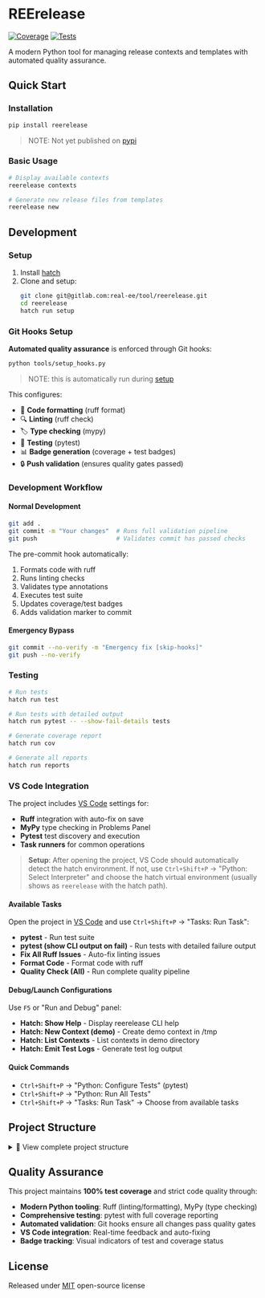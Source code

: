 # REErelease

[![Coverage](docs/coverage.svg)](/docs/coverage-report/index.html)
[![Tests](docs/tests.svg)](/docs/test-report.html)

A modern Python tool for managing release contexts and templates with automated quality assurance.

## Quick Start

### Installation

```sh
pip install reerelease
```
> NOTE: Not yet published on [pypi][pypi_reerelease_link]

### Basic Usage

```sh
# Display available contexts
reerelease contexts

# Generate new release files from templates
reerelease new
```

## Development

### Setup

1. Install [hatch](https://hatch.pypa.io/1.12/install/)
2. Clone and setup:
   ```sh
   git clone git@gitlab.com:real-ee/tool/reerelease.git
   cd reerelease
   hatch run setup
   ```

### Git Hooks Setup

**Automated quality assurance** is enforced through Git hooks:

```sh
python tools/setup_hooks.py
```

> NOTE: this is automatically run during [setup](#setup)

This configures:
- 🎨 **Code formatting** (ruff format)
- 🔍 **Linting** (ruff check) 
- 🏷️ **Type checking** (mypy)
- 🧪 **Testing** (pytest)
- 📊 **Badge generation** (coverage + test badges)
- 🔒 **Push validation** (ensures quality gates passed)

### Development Workflow

#### Normal Development
```sh
git add .
git commit -m "Your changes"  # Runs full validation pipeline
git push                      # Validates commit has passed checks
```

The pre-commit hook automatically:
1. Formats code with ruff
2. Runs linting checks
3. Validates type annotations
4. Executes test suite
5. Updates coverage/test badges
6. Adds validation marker to commit

#### Emergency Bypass
```sh
git commit --no-verify -m "Emergency fix [skip-hooks]"
git push --no-verify
```

### Testing

```sh
# Run tests
hatch run test

# Run tests with detailed output
hatch run pytest -- --show-fail-details tests

# Generate coverage report
hatch run cov

# Generate all reports
hatch run reports
```

### VS Code Integration

The project includes [VS Code][vscode_install_link] settings for:
- **Ruff** integration with auto-fix on save
- **MyPy** type checking in Problems Panel
- **Pytest** test discovery and execution
- **Task runners** for common operations

> **Setup**: After opening the project, VS Code should automatically detect the hatch environment. If not, use `Ctrl+Shift+P` → "Python: Select Interpreter" and choose the hatch virtual environment (usually shows as `reerelease` with the hatch path).

#### Available Tasks
Open the project in [VS Code][vscode_install_link] and use `Ctrl+Shift+P` → "Tasks: Run Task":
- **pytest** - Run test suite
- **pytest (show CLI output on fail)** - Run tests with detailed failure output
- **Fix All Ruff Issues** - Auto-fix linting issues
- **Format Code** - Format code with ruff
- **Quality Check (All)** - Run complete quality pipeline

#### Debug/Launch Configurations
Use `F5` or "Run and Debug" panel:
- **Hatch: Show Help** - Display reerelease CLI help
- **Hatch: New Context (demo)** - Create demo context in /tmp
- **Hatch: List Contexts** - List contexts in demo directory
- **Hatch: Emit Test Logs** - Generate test log output

#### Quick Commands
- `Ctrl+Shift+P` → "Python: Configure Tests" (pytest)
- `Ctrl+Shift+P` → "Python: Run All Tests"
- `Ctrl+Shift+P` → "Tasks: Run Task" → Choose from available tasks

## Project Structure

<details>
<summary>📁 View complete project structure</summary>

```
reerelease/
├── src/reerelease/          # Main package
│   ├── __about__.py         # Package version and metadata
│   ├── __init__.py          # Package initialization
│   ├── reerelease.py        # CLI and core logic
│   └── templates/           # Jinja2 templates
│       ├── readme.md.j2     # README template
│       ├── release.md.j2    # Release notes template
│       └── roadmap.md.j2    # Roadmap template
├── tests/                   # Test suite
│   ├── __init__.py          # Test package init
│   ├── conftest.py          # Pytest configuration
│   ├── test_contexts.py     # Context discovery tests
│   ├── test_logging.py      # Logging functionality tests
│   ├── test_reerelease.py   # Main CLI tests
│   ├── test_templates.py    # Template processing tests
│   └── utils.py             # Test utilities
├── tools/                   # Development tools
│   ├── setup_hooks.py       # Git hooks installer
│   └── update_badge.py      # Badge generation script
├── .vscode/                 # VS Code configuration
│   ├── settings.json        # Editor settings
│   ├── tasks.json           # Task definitions
│   └── launch.json          # Debug configurations
├── docs/                    # Generated badges and reports
│   ├── coverage.svg         # Coverage badge
│   └── tests.svg            # Tests badge
├── pyproject.toml           # Project configuration
├── README.md                # This file
└── license.txt              # MIT license
```

</details>

## Quality Assurance

This project maintains **100% test coverage** and strict code quality through:

- **Modern Python tooling**: Ruff (linting/formatting), MyPy (type checking)
- **Comprehensive testing**: pytest with full coverage reporting
- **Automated validation**: Git hooks ensure all changes pass quality gates
- **VS Code integration**: Real-time feedback and auto-fixing
- **Badge tracking**: Visual indicators of test and coverage status

## License

Released under [MIT](/license.txt) open-source license

<!-- links -->

[vscode_install_link]: https://code.visualstudio.com/download
[repo_link]: https://gitlab.com/real-ee/tool/reerelease
[hatch_install_link]: https://hatch.pypa.io/1.12/install/
[pypi_reerelease_link]: FIXME